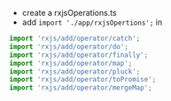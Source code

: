 - create a rxjsOperations.ts
- add `import './app/rxjsOpertions';` in 

```javascript
import 'rxjs/add/operator/catch';
import 'rxjs/add/operator/do';
import 'rxjs/add/operator/finally';
import 'rxjs/add/operator/map';
import 'rxjs/add/operator/pluck';
import 'rxjs/add/operator/toPromise';
import 'rxjs/add/operator/mergeMap';
```
